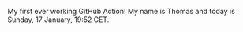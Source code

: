 My first ever working GitHub Action!
My name is Thomas and today is Sunday, 17 January, 19:52 CET. 
